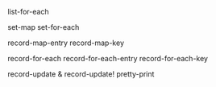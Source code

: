 list-for-each

set-map
set-for-each

record-map-entry
record-map-key

record-for-each
record-for-each-entry
record-for-each-key

record-update & record-update!
pretty-print
